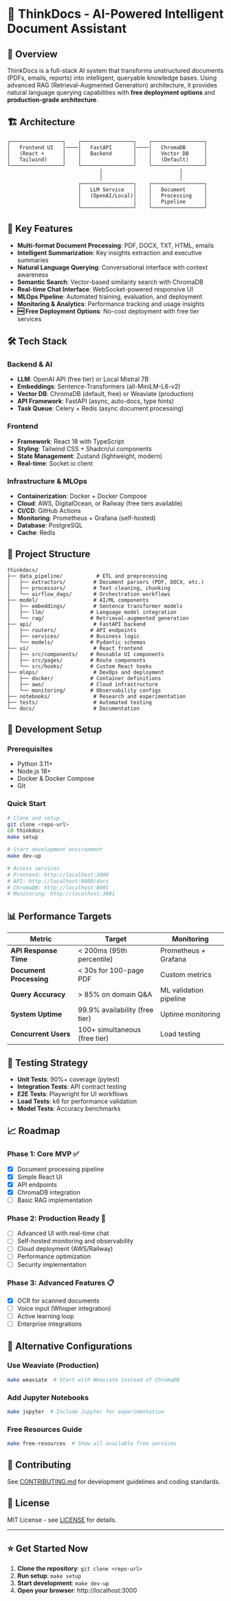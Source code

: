 # 🧠 ThinkDocs - AI-Powered Intelligent Document Assistant

## 🎯 Overview

ThinkDocs is a full-stack AI system that transforms unstructured documents (PDFs, emails, reports) into intelligent, queryable knowledge bases. Using advanced RAG (Retrieval-Augmented Generation) architecture, it provides natural language querying capabilities with **free deployment options** and **production-grade architecture**.

## 🏗️ Architecture

```
┌─────────────────┐    ┌─────────────────┐    ┌─────────────────┐
│   Frontend UI   │────│   FastAPI       │────│   ChromaDB      │
│   (React +      │    │   Backend       │    │   Vector DB     │
│   Tailwind)     │    │                 │    │   (Default)     │
└─────────────────┘    └─────────────────┘    └─────────────────┘
                              │                         │
                              │                         │
                       ┌─────────────────┐    ┌─────────────────┐
                       │   LLM Service   │    │   Document      │
                       │   (OpenAI/Local)│    │   Processing    │
                       │                 │    │   Pipeline      │
                       └─────────────────┘    └─────────────────┘
```

## 🚀 Key Features

- **Multi-format Document Processing**: PDF, DOCX, TXT, HTML, emails
- **Intelligent Summarization**: Key insights extraction and executive summaries
- **Natural Language Querying**: Conversational interface with context awareness
- **Semantic Search**: Vector-based similarity search with ChromaDB
- **Real-time Chat Interface**: WebSocket-powered responsive UI
- **MLOps Pipeline**: Automated training, evaluation, and deployment
- **Monitoring & Analytics**: Performance tracking and usage insights
- **🆓 Free Deployment Options**: No-cost deployment with free tier services

## 🛠️ Tech Stack

### Backend & AI

- **LLM**: OpenAI API (free tier) or Local Mistral 7B
- **Embeddings**: Sentence-Transformers (all-MiniLM-L6-v2)
- **Vector DB**: ChromaDB (default, free) or Weaviate (production)
- **API Framework**: FastAPI (async, auto-docs, type hints)
- **Task Queue**: Celery + Redis (async document processing)

### Frontend

- **Framework**: React 18 with TypeScript
- **Styling**: Tailwind CSS + Shadcn/ui components
- **State Management**: Zustand (lightweight, modern)
- **Real-time**: Socket.io client

### Infrastructure & MLOps

- **Containerization**: Docker + Docker Compose
- **Cloud**: AWS, DigitalOcean, or Railway (free tiers available)
- **CI/CD**: GitHub Actions
- **Monitoring**: Prometheus + Grafana (self-hosted)
- **Database**: PostgreSQL
- **Cache**: Redis

## 📁 Project Structure

```
thinkdocs/
├── data_pipeline/           # ETL and preprocessing
│   ├── extractors/         # Document parsers (PDF, DOCX, etc.)
│   ├── processors/         # Text cleaning, chunking
│   └── airflow_dags/       # Orchestration workflows
├── model/                  # AI/ML components
│   ├── embeddings/         # Sentence transformer models
│   ├── llm/               # Language model integration
│   └── rag/               # Retrieval-augmented generation
├── api/                    # FastAPI backend
│   ├── routers/           # API endpoints
│   ├── services/          # Business logic
│   └── models/            # Pydantic schemas
├── ui/                     # React frontend
│   ├── src/components/    # Reusable UI components
│   ├── src/pages/         # Route components
│   └── src/hooks/         # Custom React hooks
├── mlops/                  # DevOps and deployment
│   ├── docker/            # Container definitions
│   ├── aws/               # Cloud infrastructure
│   └── monitoring/        # Observability configs
├── notebooks/              # Research and experimentation
├── tests/                  # Automated testing
└── docs/                   # Documentation
```

## 🔧 Development Setup

### Prerequisites

- Python 3.11+
- Node.js 18+
- Docker & Docker Compose
- Git

### Quick Start

```bash
# Clone and setup
git clone <repo-url>
cd thinkdocs
make setup

# Start development environment
make dev-up

# Access services
# Frontend: http://localhost:3000
# API: http://localhost:8000/docs
# ChromaDB: http://localhost:8001
# Monitoring: http://localhost:3001
```

## 📊 Performance Targets

| Metric                  | Target                         | Monitoring             |
| ----------------------- | ------------------------------ | ---------------------- |
| **API Response Time**   | < 200ms (95th percentile)      | Prometheus + Grafana   |
| **Document Processing** | < 30s for 100-page PDF         | Custom metrics         |
| **Query Accuracy**      | > 85% on domain Q&A            | ML validation pipeline |
| **System Uptime**       | 99.9% availability (free tier) | Uptime monitoring      |
| **Concurrent Users**    | 100+ simultaneous (free tier)  | Load testing           |

## 🧪 Testing Strategy

- **Unit Tests**: 90%+ coverage (pytest)
- **Integration Tests**: API contract testing
- **E2E Tests**: Playwright for UI workflows
- **Load Tests**: k6 for performance validation
- **Model Tests**: Accuracy benchmarks

## 📈 Roadmap

### Phase 1: Core MVP ✅

- [x] Document processing pipeline
- [x] Simple React UI
- [x] API endpoints
- [x] ChromaDB integration
- [ ] Basic RAG implementation

### Phase 2: Production Ready 🔄

- [ ] Advanced UI with real-time chat
- [ ] Self-hosted monitoring and observability
- [ ] Cloud deployment (AWS/Railway)
- [ ] Performance optimization
- [ ] Security implementation

### Phase 3: Advanced Features 📋

- [x] OCR for scanned documents
- [ ] Voice input (Whisper integration)
- [ ] Active learning loop
- [ ] Enterprise integrations

## 🚀 Alternative Configurations

### Use Weaviate (Production)

```bash
make weaviate  # Start with Weaviate instead of ChromaDB
```

### Add Jupyter Notebooks

```bash
make jupyter  # Include Jupyter for experimentation
```

### Free Resources Guide

```bash
make free-resources  # Show all available free services
```

## 🤝 Contributing

See [CONTRIBUTING.md](./CONTRIBUTING.md) for development guidelines and coding standards.


## 📄 License

MIT License - see [LICENSE](./LICENSE) for details.

---

## ⭐ **Get Started Now**

1. **Clone the repository**: `git clone <repo-url>`
2. **Run setup**: `make setup`
3. **Start development**: `make dev-up`
4. **Open your browser**: http://localhost:3000


